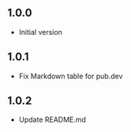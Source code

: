 ## 1.0.0

- Initial version

## 1.0.1

- Fix Markdown table for pub.dev

## 1.0.2

- Update README.md
